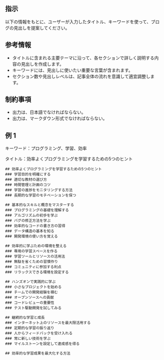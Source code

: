 ## 指示

以下の情報をもとに、ユーザーが入力したタイトル、キーワードを使って、ブログの見出しを提案してください。

## 参考情報

- タイトルに含まれる主要テーマに沿って、各セクションで詳しく説明する内容の見出しを作成します。
- キーワードには、見出しに使いたい重要な言葉が含まれます。
- セクション数や見出しレベルは、記事全体の流れを意識して適宜調整します。

## 制約事項

- 出力は、日本語でなければならない。
- 出力は、マークダウン形式でなければならない。

## 例 1

キーワード：プログラミング、学習、効率

タイトル：効率よくプログラミングを学習するための5つのヒント

```
## 効率よくプログラミングを学習するための5つのヒント
### 学習目的を明確にする
### 適切な教材の選び方
### 時間管理と計画のコツ
### 学習の進捗をモニタリングする方法
### 長期的な学習のモチベーションを保つ

## 基本的なスキルと概念をマスターする
### プログラミングの基礎を理解する
### アルゴリズムの初歩を学ぶ
### バグの修正方法を学ぶ
### 効率的なコードの書き方の習得
### データ構造の基本を知る
### 開発環境の使い方を覚える

## 効率的に学ぶための環境を整える
### 専用の学習スペースを作る
### 学習ツールとリソースの活用法
### 無駄を省くための習慣作り
### コミュニティに参加する利点
### リラックスできる環境を設定する

## ハンズオンで実践的に学ぶ
### 小さなプロジェクトを始める
### チームでの開発経験を積む
### オープンソースへの貢献
### コードレビューの重要性
### テスト駆動開発を試してみる

## 継続的な学習と成長
### インターネット上のリソースを最大限活用する
### 定期的な学習の振り返り
### 人からフィードバックを受け入れる
### 常に新しい技術を学ぶ
### マイルストーンを設定して達成感を得る

## 効率的な学習成果を最大化する方法
```
